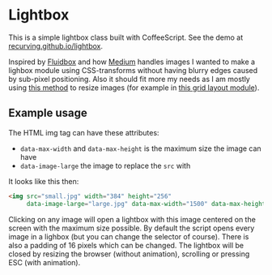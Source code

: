 # Lightbox

This is a simple lightbox class built with CoffeeScript. See the demo at [recurving.github.io/lightbox](http://recurving.github.io/lightbox).

Inspired by [Fluidbox](http://codepen.io/terrymun/full/JKHwp) and how [Medium](http://medium.com) handles images I wanted to make a lighbox module using CSS-transforms without having blurry edges caused by sub-pixel positioning. Also it should fit more my needs as I am mostly using [this method](http://alistapart.com/article/creating-intrinsic-ratios-for-video) to resize images (for example in [this grid layout module](https://github.com/recurving/grid)).

## Example usage

The HTML img tag can have these attributes:

  - `data-max-width` and `data-max-height` is the maximum size the image can have
  - `data-image-large` the image to replace the `src` with

It looks like this then:

```html
<img src="small.jpg" width="384" height="256"
     data-image-large="large.jpg" data-max-width="1500" data-max-height="1000">
```

Clicking on any image will open a lightbox with this image centered on the screen with the maximum size possible. By default the script opens every image in a lighbox (but you can change the selector of course). There is also a padding of 16 pixels which can be changed. The lightbox will be closed by resizing the browser (without animation), scrolling or pressing ESC (with animation).
